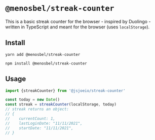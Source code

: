 # `@menosbel/streak-counter`
This is a basic streak counter for the browser - inspired by Duolingo - written in TypeScript and meant for the browser (uses `localStorage`).

## Install
```shell
yarn add @menosbel/streak-counter
```

```shell
npm install @menosbel/streak-counter
```

## Usage
```typescript
import {streakCounter} from '@jsjoeio/streak-counter'

const today = new Date()
const streak = streakCounter(localStorage, today)
// streak returns an object:
// {
//    currentCount: 1,
//    lastLoginDate: "11/11/2021",
//    startDate: "11/11/2021",
// }
```